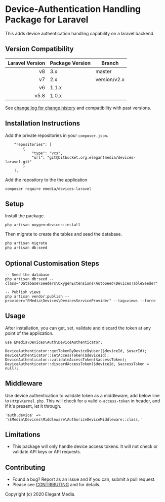 # Device-Authentication Handling Package for Laravel

This adds device authentication handling capability on a laravel backend.

## Version Compatibility

| Laravel Version   | Package Version   | Branch           |
| -----------------:| ----------------- |------------------|
| v8                | 3.x               | master           |
| v7                | 2.x               | version/v2.x     |
| v6                | 1.1.x             |                  | 
| v5.8              | 1.0.x             |                  | 

See [change log for change history](CHANGELOG.md) and compatibility with past versions.

## Installation Instructions

Add the private repositories in your `composer.json`.

```
    "repositories": [
        {
            "type": "vcs",
            "url": "git@bitbucket.org:elegantmedia/devices-laravel.git"
        }
    ],
```

Add the repository to the the application
```
composer require emedia/devices-laravel
```

## Setup

Install the package.

```
php artisan oxygen:devices:install
```

Then migrate to create the tables and seed the database.

``` bash
php artisan migrate
php artisan db:seed
```

## Optional Customisation Steps

``` shell script
-- Seed the database
php artisan db:seed --class="Database\Seeders\OxygenExtensions\AutoSeed\DevicesTableSeeder"

-- Publish views
php artisan vendor:publish --provider="EMedia\Devices\DevicesServiceProvider" --tag=views --force
```


## Usage

After installation, you can get, set, validate and discard the token at any point of the application.

```
use EMedia\Devices\Auth\DeviceAuthenticator;

DeviceAuthenticator::getTokenByDeviceByUser($deviceId, $userId);
DeviceAuthenticator::setAccessToken($deviceId);
DeviceAuthenticator::validateAccessToken($accessToken);
DeviceAuthenticator::discardAccessToken($deviceId, $accessToken = null);
```

## Middleware

Use device authentication to validate token as a middleware, add below line to `Http\Kernel.php`. This will check for a valid `x-access-token` in header, and if it's present, let it through.

```
'auth.device' => '\EMedia\Devices\Middleware\AuthorizeDeviceMiddleware::class,'
```

## Limitations

- This package will only handle device access tokens. It will not check or validate API keys or API requests.

## Contributing

- Found a bug? Report as an issue and if you can, submit a pull request.
- Please see [CONTRIBUTING](CONTRIBUTING.md) and for details.

Copyright (c) 2020 Elegant Media.
